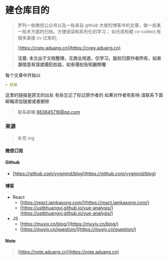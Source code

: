 # 建仓库目的

> 罗列一些微信公众号以及一些来自 github 大佬的博客中的文章，做一些某一技术方面的归档，方便阅读和系列化的学习；
> 如仓库标题 cv-collect,有很多直接 cv 过来的;

> [https://copy.aduang.cn](https://copy.aduang.cn)

> **注意: 本文出于文档整理，无商业用途，仅学习，版权归原作者所有，如来源信息有误或侵犯权益，如有侵权告知删除喔**

每个文章中开始以

```md
> 链接
```

这里的链接是原文的出处
有些忘记了标记原作者的 如果对作者有影响 请联系下面邮箱添加链接或者删除

> 联系邮箱 863845716@qq.com

### 来源

> 补充 ing

#### 微信订阅

#### Github

- [https://github.com/yygmind/blog](https://github.com/yygmind/blog)

#### 博客

- React
  - [https://react.iamkasong.com/](https://react.iamkasong.com/)
  - [https://ustbhuangyi.github.io/vue-analysis/](https://ustbhuangyi.github.io/vue-analysis/)
- JS
  - [https://muyiy.cn/blog/](https://muyiy.cn/blog/)
  - [https://muyiy.cn/question/](https://muyiy.cn/question/)

#### Note

> [https://note.aduang.cn](https://note.aduang.cn)
